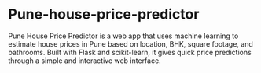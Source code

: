 # Pune-house-price-predictor
Pune House Price Predictor is a web app that uses machine learning to estimate house prices in Pune based on location, BHK, square footage, and bathrooms. Built with Flask and scikit-learn, it gives quick price predictions through a simple and interactive web interface.
